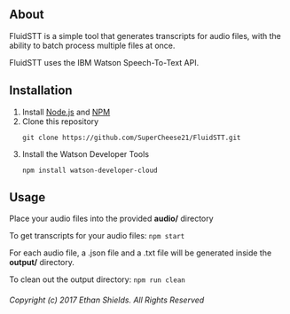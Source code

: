 ## About

FluidSTT is a simple tool that generates transcripts for audio files, with the ability to batch process multiple files at once. 

FluidSTT uses the IBM Watson Speech-To-Text API.

## Installation

1. Install [Node.js](https://nodejs.org/en/download/) and [NPM](https://www.npmjs.com/get-npm)
2. Clone this repository
    ```
    git clone https://github.com/SuperCheese21/FluidSTT.git
    ```
3. Install the Watson Developer Tools
    ```
    npm install watson-developer-cloud
    ```

## Usage

Place your audio files into the provided **audio/** directory

To get transcripts for your audio files:
    ```
    npm start
    ```

For each audio file, a .json file and a .txt file will be generated inside the **output/** directory.

To clean out the output directory:
    ```
    npm run clean
    ```

###### Copyright (c) 2017 Ethan Shields. All Rights Reserved
